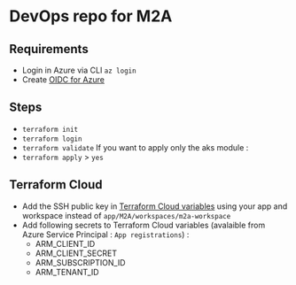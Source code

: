 # DevOps repo for M2A


## Requirements

- Login in Azure via CLI `az login`
- Create [OIDC for Azure](https://learn.microsoft.com/en-us/azure/developer/github/connect-from-azure?tabs=azure-cli%2Clinux)

## Steps
- `terraform init`
- `terraform login`
- `terraform validate`
If you want to apply only the aks module : 
- `terraform apply` > `yes`

## Terraform Cloud
- Add the SSH public key in [Terraform Cloud variables]("https://app.terraform.io/app/M2A/workspaces/m2a-workspace/variables") using your app and workspace instead of  `app/M2A/workspaces/m2a-workspace`
- Add following secrets to Terraform Cloud variables (avalaible from Azure Service Principal : `App registrations`) : 
    - ARM_CLIENT_ID 
    - ARM_CLIENT_SECRET 
    - ARM_SUBSCRIPTION_ID 
    - ARM_TENANT_ID 